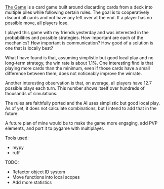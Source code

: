 [The Game](https://boardgamegeek.com/boardgame/173090/the-game) is a card game built around discarding cards from a deck into multiple piles while following certain rules. The goal is to cooperatively discard all cards and not have any left over at the end. If a player has no possible move, all players lose.

I played this game with my friends yesterday and was interested in the probabilities and possible strategies. How important are each of the mechanics? How important is communication? How good of a solution is one that is locally best?

What I have found is that, assuming simplistic but good local play and no long-term strategy, the win rate is about 1.1%. One interesting find is that playing more cards than the minimum, even if those cards have a small difference between them, does not noticeably improve the winrate.

Another interesting observation is that, on average, all players have 12.7 possible plays each turn. This number shows itself over hundreds of thousands of simulations.

The rules are faithfully ported and the AI uses simplistic but good local play. As of yet, it does not calculate combinations, but I intend to add that in the future.

A future plan of mine would be to make the game more engaging, add PVP elements, and port it to pygame with multiplayer.

Tools used:
  - mypy
  - ruff

TODO:
  - Refactor object ID system
  - Move functions into local scopes
  - Add more statistics
